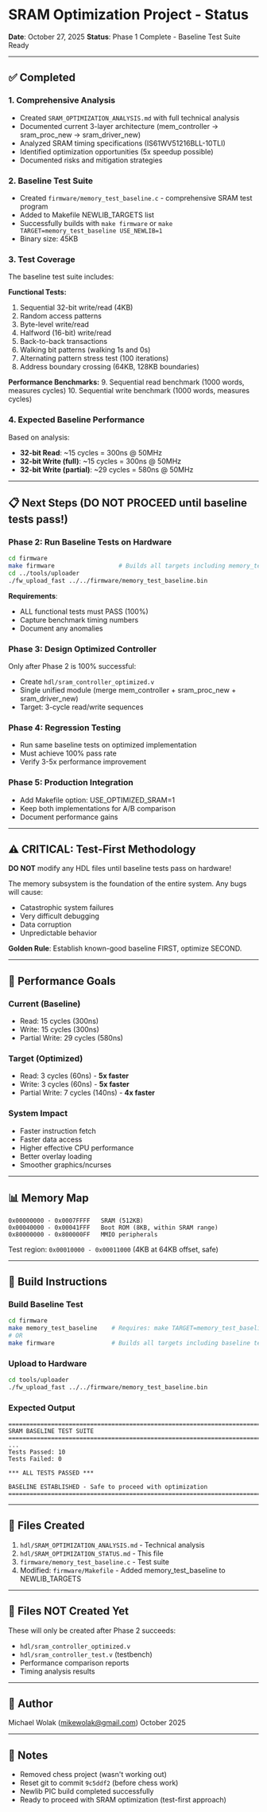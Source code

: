 # SRAM Optimization Project - Status

**Date**: October 27, 2025
**Status**: Phase 1 Complete - Baseline Test Suite Ready

---

## ✅ Completed

### 1. Comprehensive Analysis
- Created `SRAM_OPTIMIZATION_ANALYSIS.md` with full technical analysis
- Documented current 3-layer architecture (mem_controller → sram_proc_new → sram_driver_new)
- Analyzed SRAM timing specifications (IS61WV51216BLL-10TLI)
- Identified optimization opportunities (5x speedup possible)
- Documented risks and mitigation strategies

### 2. Baseline Test Suite
- Created `firmware/memory_test_baseline.c` - comprehensive SRAM test program
- Added to Makefile NEWLIB_TARGETS list
- Successfully builds with `make firmware` or `make TARGET=memory_test_baseline USE_NEWLIB=1`
- Binary size: 45KB

### 3. Test Coverage
The baseline test suite includes:

**Functional Tests:**
1. Sequential 32-bit write/read (4KB)
2. Random access patterns
3. Byte-level write/read
4. Halfword (16-bit) write/read
5. Back-to-back transactions
6. Walking bit patterns (walking 1s and 0s)
7. Alternating pattern stress test (100 iterations)
8. Address boundary crossing (64KB, 128KB boundaries)

**Performance Benchmarks:**
9. Sequential read benchmark (1000 words, measures cycles)
10. Sequential write benchmark (1000 words, measures cycles)

### 4. Expected Baseline Performance
Based on analysis:
- **32-bit Read**: ~15 cycles = 300ns @ 50MHz
- **32-bit Write (full)**: ~15 cycles = 300ns @ 50MHz
- **32-bit Write (partial)**: ~29 cycles = 580ns @ 50MHz

---

## 📋 Next Steps (DO NOT PROCEED until baseline tests pass!)

### Phase 2: Run Baseline Tests on Hardware
```bash
cd firmware
make firmware                  # Builds all targets including memory_test_baseline
cd ../tools/uploader
./fw_upload_fast ../../firmware/memory_test_baseline.bin
```

**Requirements**:
- ALL functional tests must PASS (100%)
- Capture benchmark timing numbers
- Document any anomalies

### Phase 3: Design Optimized Controller
Only after Phase 2 is 100% successful:
- Create `hdl/sram_controller_optimized.v`
- Single unified module (merge mem_controller + sram_proc_new + sram_driver_new)
- Target: 3-cycle read/write sequences

### Phase 4: Regression Testing
- Run same baseline tests on optimized implementation
- Must achieve 100% pass rate
- Verify 3-5x performance improvement

### Phase 5: Production Integration
- Add Makefile option: USE_OPTIMIZED_SRAM=1
- Keep both implementations for A/B comparison
- Document performance gains

---

##  ⚠️ CRITICAL: Test-First Methodology

**DO NOT** modify any HDL files until baseline tests pass on hardware!

The memory subsystem is the foundation of the entire system. Any bugs will cause:
- Catastrophic system failures
- Very difficult debugging
- Data corruption
- Unpredictable behavior

**Golden Rule**: Establish known-good baseline FIRST, optimize SECOND.

---

## 🎯 Performance Goals

### Current (Baseline)
- Read: 15 cycles (300ns)
- Write: 15 cycles (300ns)
- Partial Write: 29 cycles (580ns)

### Target (Optimized)
- Read: 3 cycles (60ns) - **5x faster**
- Write: 3 cycles (60ns) - **5x faster**
- Partial Write: 7 cycles (140ns) - **4x faster**

### System Impact
- Faster instruction fetch
- Faster data access
- Higher effective CPU performance
- Better overlay loading
- Smoother graphics/ncurses

---

## 📊 Memory Map

```
0x00000000 - 0x0007FFFF   SRAM (512KB)
0x00040000 - 0x00041FFF   Boot ROM (8KB, within SRAM range)
0x80000000 - 0x800000FF   MMIO peripherals
```

Test region: `0x00010000 - 0x00011000` (4KB at 64KB offset, safe)

---

## 🔧 Build Instructions

### Build Baseline Test
```bash
cd firmware
make memory_test_baseline    # Requires: make TARGET=memory_test_baseline USE_NEWLIB=1
# OR
make firmware                # Builds all targets including baseline test
```

### Upload to Hardware
```bash
cd tools/uploader
./fw_upload_fast ../../firmware/memory_test_baseline.bin
```

### Expected Output
```
================================================================================
SRAM BASELINE TEST SUITE
================================================================================
...
Tests Passed: 10
Tests Failed: 0

*** ALL TESTS PASSED ***

BASELINE ESTABLISHED - Safe to proceed with optimization
================================================================================
```

---

## 📁 Files Created

1. `hdl/SRAM_OPTIMIZATION_ANALYSIS.md` - Technical analysis
2. `hdl/SRAM_OPTIMIZATION_STATUS.md` - This file
3. `firmware/memory_test_baseline.c` - Test suite
4. Modified: `firmware/Makefile` - Added memory_test_baseline to NEWLIB_TARGETS

---

## 🚫 Files NOT Created Yet

These will only be created after Phase 2 succeeds:
- `hdl/sram_controller_optimized.v`
- `hdl/sram_controller_test.v` (testbench)
- Performance comparison reports
- Timing analysis results

---

## 👤 Author

Michael Wolak (mikewolak@gmail.com)
October 2025

---

## 📝 Notes

- Removed chess project (wasn't working out)
- Reset git to commit `9c5ddf2` (before chess work)
- Newlib PIC build completed successfully
- Ready to proceed with SRAM optimization (test-first approach)
